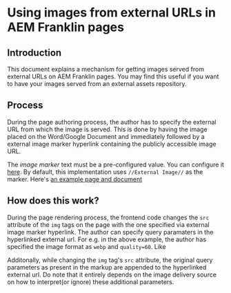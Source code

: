 # Using images from external URLs in AEM Franklin pages

## Introduction
This document explains a mechanism for getting images served from external URLs on AEM Franklin pages. You may find this useful if you want to have your images served from an external assets repository.

## Process
During the page authoring process, the author has to specify the external URL from which the image is served. This is done by having the image placed on the Word/Google Document and immediately followed by a external image marker hyperlink containing the publicly accessible image URL.

The *image marker* text must be a pre-configured value. You can configure it [here](https://github.com/hlxsites/franklin-assets-selector/blob/787672d9bab10063e0600196d2858bf6219a825b/scripts/assets.js#L34). By default, this implementation uses `//External Image//` as the marker. Here's [an example page and document](https://ext-images--franklin-assets-selector--hlxsites.hlx.page/external-images-example?view-doc-source=true)

## How does this work?
During the page rendering process, the frontend code changes the `src` attribute of the `img` tags on the page with the one specified via external image marker hyperlink. The author can specify query paramaters in the hyperlinked external url.
For e.g. in the above example, the author has specified the image format as `webp` and `quality=60`. Like

Additonally, while changing the `img` tag's `src` attribute, the original query parameters as present in the markup are appended to the hyperlinked external url. Do note that it entirely depends on the image delivery source on how to interpret(or ignore) these additional parameters.